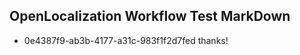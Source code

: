 ## OpenLocalization Workflow Test MarkDown
* 0e4387f9-ab3b-4177-a31c-983f1f2d7fed thanks!

<!--HONumber=Aug16_HO5-->


